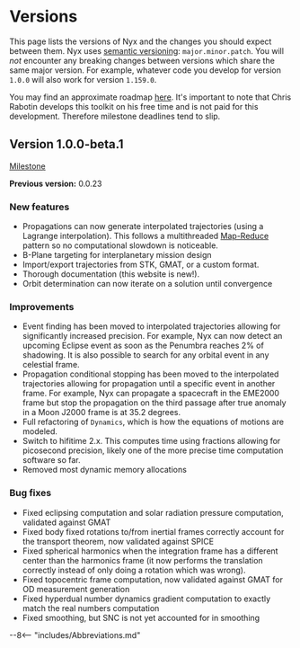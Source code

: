 # Versions
This page lists the versions of Nyx and the changes you should expect between them. Nyx uses [semantic versioning](https://semver.org/): `major.minor.patch`. You will _not_ encounter any breaking changes between versions which share the same major version. For example, whatever code you develop for version `1.0.0` will also work for version `1.159.0`.

You may find an approximate roadmap [here](https://gitlab.com/nyx-space/nyx/-/milestones). It's important to note that Chris Rabotin develops this toolkit on his free time and is not paid for this development. Therefore milestone deadlines tend to slip.

## Version 1.0.0-beta.1
[Milestone](https://gitlab.com/nyx-space/nyx/-/milestones/17)

**Previous version:** 0.0.23

### New features
+ Propagations can now generate interpolated trajectories (using a Lagrange interpolation). This follows a multithreaded [Map-Reduce](https://en.wikipedia.org/wiki/MapReduce) pattern so no computational slowdown is noticeable.
+ B-Plane targeting for interplanetary mission design
+ Import/export trajectories from STK, GMAT, or a custom format.
+ Thorough documentation (this website is new!).
+ Orbit determination can now iterate on a solution until convergence


### Improvements
+ Event finding has been moved to interpolated trajectories allowing for significantly increased precision. For example, Nyx can now detect an upcoming Eclipse event as soon as the Penumbra reaches 2% of shadowing. It is also possible to search for any orbital event in any celestial frame.
+ Propagation conditional stopping has been moved to the interpolated trajectories allowing for propagation until a specific event in another frame. For example, Nyx can propagate a spacecraft in the EME2000 frame but stop the propagation on the third passage after true anomaly in a Moon J2000 frame is at 35.2 degrees.
+ Full refactoring of `Dynamics`, which is how the equations of motions are modeled.
+ Switch to hifitime 2.x. This computes time using fractions allowing for picosecond precision, likely one of the more precise time computation software so far.
+ Removed most dynamic memory allocations

### Bug fixes
+ Fixed eclipsing computation and solar radiation pressure computation, validated against GMAT
+ Fixed body fixed rotations to/from inertial frames correctly account for the transport theorem, now validated against SPICE
+ Fixed spherical harmonics when the integration frame has a different center than the harmonics frame (it now performs the translation correctly instead of only doing a rotation which was wrong).
+ Fixed topocentric frame computation, now validated against GMAT for OD measurement generation
+ Fixed hyperdual number dynamics gradient computation to exactly match the real numbers computation
+ Fixed smoothing, but SNC is not yet accounted for in smoothing

--8<-- "includes/Abbreviations.md"